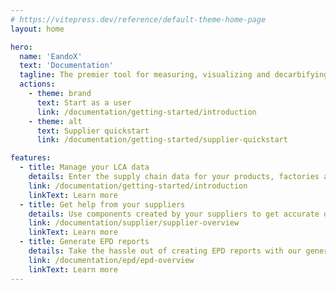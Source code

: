 ```yaml
---
# https://vitepress.dev/reference/default-theme-home-page
layout: home

hero:
  name: 'EandoX'
  text: 'Documentation'
  tagline: The premier tool for measuring, visualizing and decarbifying your supply chain.
  actions:
    - theme: brand
      text: Start as a user
      link: /documentation/getting-started/introduction
    - theme: alt
      text: Supplier quickstart
      link: /documentation/getting-started/supplier-quickstart

features:
  - title: Manage your LCA data
    details: Enter the supply chain data for your products, factories and transport. The data is reusable, and any changes are reflected across all your products.
    link: /documentation/getting-started/introduction
    linkText: Learn more
  - title: Get help from your suppliers
    details: Use components created by your suppliers to get accurate data in your own products. Suppliers create their own components, so no NDAs are required.
    link: /documentation/supplier/supplier-overview
    linkText: Learn more
  - title: Generate EPD reports
    details: Take the hassle out of creating EPD reports with our generator. Select your products, select your standards, and validate the data. PDF reports are a few clicks away.
    link: /documentation/epd/epd-overview
    linkText: Learn more
---
```

